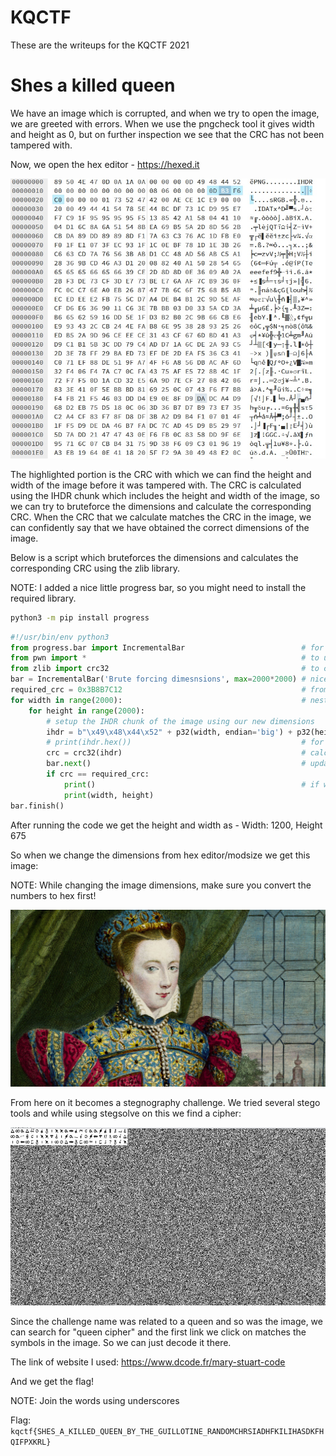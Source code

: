 # KQCTF
These are the writeups for the KQCTF 2021
# Shes a killed queen

We have an image which is corrupted, and when we try to open the image, we are greeted with errors. 
When we use the pngcheck tool it gives width and height as 0, but on further inspection we see that the CRC has not been tampered with.

Now, we open the hex editor -
https://hexed.it

![hexedit(crc).jpg](./hexedit(crc).jpg)

The highlighted portion is the CRC with which we can find the height and width of the image before it was tampered with.
The CRC is calculated using the IHDR chunk which includes the height and width of the image, so we can try to bruteforce the dimensions and calculate the corresponding CRC. When the CRC that we calculate matches the CRC in the image, we can confidently say that we have obtained the correct dimensions of the image.

Below is a script which bruteforces the dimensions and calculates the corresponding CRC using the zlib library.

NOTE: I added a nice little progress bar, so you might need to install the required library.
```bash
python3 -m pip install progress
```

```py
#!/usr/bin/env python3
from progress.bar import IncrementalBar                          # for the nice little progress bar
from pwn import *                                                # to use the p32 feature so we don't have to deal with adding the dimensions to IHDR manually
from zlib import crc32                                           # to calculate the crc
bar = IncrementalBar('Brute forcing dimesnsions', max=2000*2000) # nice little progress bar
required_crc = 0x3B8B7C12                                        # from the image
for width in range(2000):                                        # nested loop for dimensions
    for height in range(2000):
        # setup the IHDR chunk of the image using our new dimensions
        ihdr = b"\x49\x48\x44\x52" + p32(width, endian='big') + p32(height, endian='big') + b"\x08\x06\x00\x00\x00"
        # print(ihdr.hex())                                      # for debug
        crc = crc32(ihdr)                                        # calculate the CRC for our new IHDR chunk
        bar.next()                                               # update the progress bar
        if crc == required_crc:
            print()                                              # if we have the correct CRC means we have correct dimensions, so we print them (duh!)
            print(width, height)
bar.finish()
```

After running the code we get the height and width as - 
Width: 1200, Height 675

So when we change the dimensions from hex editor/modsize we get this image:

NOTE: While changing the image dimensions, make sure you convert the numbers to hex first!

![queen-uncorrputed.png.png](./queen-uncorrputed.png.png)

From here on it becomes a stegnography challenge. We tried several stego tools and while using stegsolve on this we find a cipher:

![queen-cipher.jpg](./queen-cipher.jpg)

Since the challenge name was related to a queen and so was the image, we can search for "queen cipher" and the first link we click on matches the symbols in the image. So we can just decode it there.

The link of website I used: https://www.dcode.fr/mary-stuart-code

And we get the flag!

NOTE: Join the words using underscores

Flag: `kqctf{SHES_A_KILLED_QUEEN_BY_THE_GUILLOTINE_RANDOMCHRSIADHFKILIHASDKFHQIFPXKRL}`
